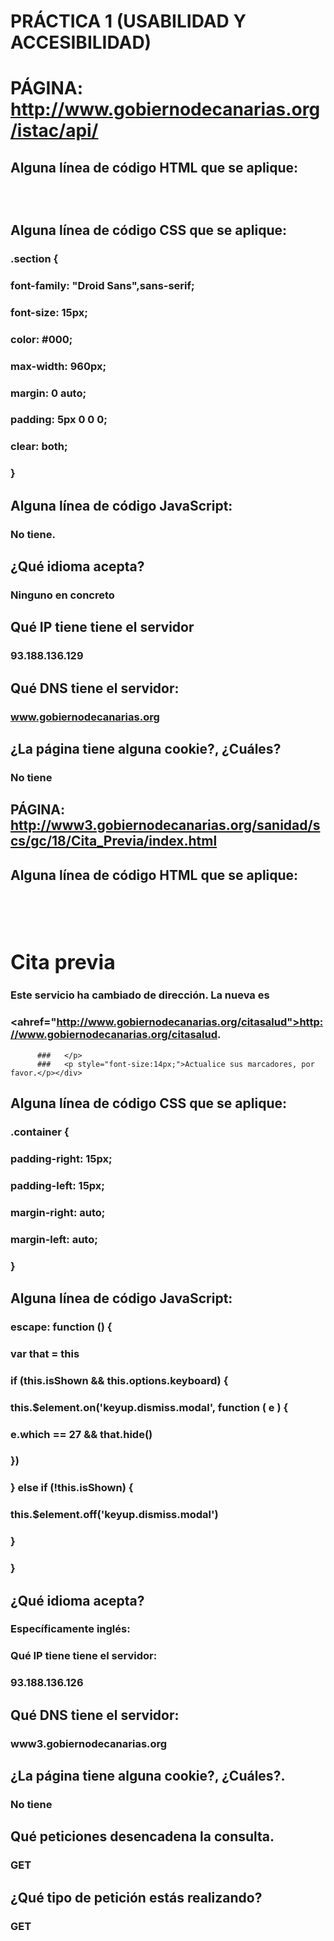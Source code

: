 # PRÁCTICA 1 (USABILIDAD Y ACCESIBILIDAD)

# PÁGINA: http://www.gobiernodecanarias.org/istac/api/

## Alguna línea de código HTML que se aplique:

### <div class="section">
### <div class="izq">   	 
### <img src="/istac/resources/imagenes/logo_istac.jpg" alt="">    
### </div>    
### <div class="der">   	 
### <img src="/istac/resources/imagenes/logo_edatos.jpg" alt="">    
### </div>
### </div>


## Alguna línea de código CSS que se aplique:

### .section {
### font-family: "Droid Sans",sans-serif;
### font-size: 15px;
### color: #000;
### max-width: 960px;
### margin: 0 auto;
### padding: 5px 0 0 0;
### clear: both;
### }

## Alguna línea de código JavaScript:

### No tiene.

## ¿Qué idioma acepta?

### Ninguno en concreto

## Qué IP tiene tiene el servidor

### 93.188.136.129

## Qué DNS tiene el servidor:

### www.gobiernodecanarias.org

## ¿La página tiene alguna cookie?, ¿Cuáles?

### No tiene

## PÁGINA: http://www3.gobiernodecanarias.org/sanidad/scs/gc/18/Cita_Previa/index.html

## Alguna línea de código HTML que se aplique:

### <div class="jumbotron" style="text-align: left;padding:20px;">
### <h1 style="font-size:32px;">Cita previa</h1>
### <p style="font-size:14px;">
### Este servicio ha cambiado de dirección. La nueva es 
### <ahref="http://www.gobiernodecanarias.org/citasalud">http://www.gobiernodecanarias.org/citasalud</a>.
          ###   </p>
          ###   <p style="font-size:14px;">Actualice sus marcadores, por favor.</p></div>


## Alguna línea de código CSS que se aplique:

### .container {
### 	padding-right: 15px;
### 	padding-left: 15px;
### 	margin-right: auto;
### 	margin-left: auto;
### }



## Alguna línea de código JavaScript:

###  escape: function () {
###     	var that = this
###     	if (this.isShown && this.options.keyboard) {
 ###      	this.$element.on('keyup.dismiss.modal', function ( e ) {
 ###        	e.which == 27 && that.hide()
 ###      	})
 ###    	} else if (!this.isShown) {
 ###      	this.$element.off('keyup.dismiss.modal')
 ###    	}
 ###  }



## ¿Qué idioma acepta?

 ### Específicamente inglés: <html lang="en">
 ### Qué IP tiene tiene el servidor:

 ### 93.188.136.126


## Qué DNS tiene el servidor:

 ### www3.gobiernodecanarias.org


## ¿La página tiene alguna cookie?, ¿Cuáles?.

 ### No tiene

## Qué peticiones desencadena la consulta.
 ### GET

## ¿Qué tipo de petición estás realizando?
 ### GET

